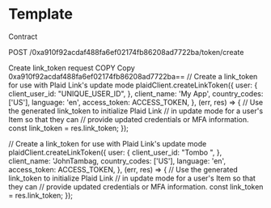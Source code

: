 # Template
Contract 

POST /0xa910f92acdaf488fa6ef02174fb86208ad7722ba/token/create

Create link_token request COPY  Copy
0xa910f92acdaf488fa6ef02174fb86208ad7722ba==
// Create a link_token for use with Plaid Link's update mode plaidClient.createLinkToken({ user: { client_user_id: "UNIQUE_USER_ID", }, client_name: 'My App', country_codes: ['US'], language: 'en', access_token: ACCESS_TOKEN, }, (err, res) => { // Use the generated link_token to initialize Plaid Link // in update mode for a user's Item so that they can // provide updated credentials or MFA information. const link_token = res.link_token; });


// Create a link_token for use with Plaid Link's update mode plaidClient.createLinkToken({ user: { client_user_id: "Tombo ", }, client_name: 'JohnTambag, country_codes: ['US'], language: 'en', access_token: ACCESS_TOKEN, }, (err, res) => { // Use the generated link_token to initialize Plaid Link // in update mode for a user's Item so that they can // provide updated credentials or MFA information. const link_token = res.link_token; });
